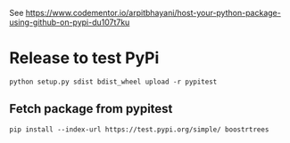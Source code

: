 
See https://www.codementor.io/arpitbhayani/host-your-python-package-using-github-on-pypi-du107t7ku


# Release to test PyPi

```
python setup.py sdist bdist_wheel upload -r pypitest
```


## Fetch package from pypitest

```
pip install --index-url https://test.pypi.org/simple/ boostrtrees
```
